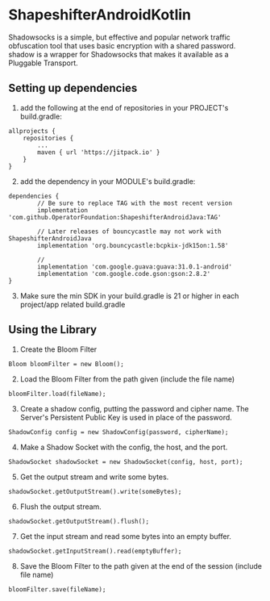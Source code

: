 # ShapeshifterAndroidKotlin

Shadowsocks is a simple, but effective and popular network traffic obfuscation tool that uses basic encryption with a shared password. shadow is a wrapper for Shadowsocks that makes it available as a Pluggable Transport.

## Setting up dependencies
1) add the following at the end of repositories in your PROJECT's build.gradle:
```
allprojects {
    repositories {
        ...
        maven { url 'https://jitpack.io' }
    }
}
```

2) add the dependency in your MODULE's build.gradle:
```
dependencies {
        // Be sure to replace TAG with the most recent version
        implementation 'com.github.OperatorFoundation:ShapeshifterAndroidJava:TAG'

        // Later releases of bouncycastle may not work with ShapeshifterAndroidJava
        implementation 'org.bouncycastle:bcpkix-jdk15on:1.58'
        
        // 
        implementation 'com.google.guava:guava:31.0.1-android'
        implementation 'com.google.code.gson:gson:2.8.2'
}
```

3) Make sure the min SDK in your build.gradle is 21 or higher in each project/app related build.gradle

## Using the Library
1) Create the Bloom Filter
```
Bloom bloomFilter = new Bloom();
```

2) Load the Bloom Filter from the path given (include the file name)
```
bloomFilter.load(fileName);
```   

3) Create a shadow config, putting the password and cipher name. The Server's Persistent Public Key is used in place of the password.
```
ShadowConfig config = new ShadowConfig(password, cipherName);
```

4) Make a Shadow Socket with the config, the host, and the port.
```
ShadowSocket shadowSocket = new ShadowSocket(config, host, port);
```

5) Get the output stream and write some bytes.
```
shadowSocket.getOutputStream().write(someBytes);
```

6) Flush the output stream.
```
shadowSocket.getOutputStream().flush();
```

7) Get the input stream and read some bytes into an empty buffer.
```
shadowSocket.getInputStream().read(emptyBuffer);
```

8) Save the Bloom Filter to the path given at the end of the session (include file name)
```
bloomFilter.save(fileName);
```